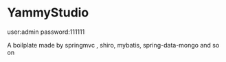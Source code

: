 YammyStudio
========
user:admin password:111111
 

A boilplate made by springmvc , shiro, mybatis, spring-data-mongo and so on
